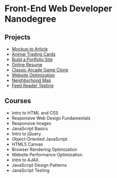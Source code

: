 # Front-End Web Developer Nanodegree

## Projects
- [Mockup to Article](http://icodytan.com/mockup-to-article/)
- [Animal Trading Cards](http://icodytan.com/)
- [Build a Portfolio Site](http://icodytan.com/build-a-portfolio/build-a-portfolio-site/)
- [Online Resume](http://icodytan.com/online-resume/)
- [Classic Arcade Game Clone](http://icodytan.com/classic-arcade-game-clone/)
- [Website Optimization](http://icodytan.com/website-optimization/)
- [Neighborhood Map](http://icodytan.com/neighborhood-map/)
- [Feed Reader Testing](http://icodytan.com/feed-reader-testing/)

## Courses
- Intro to HTML and CSS
- Responsive Web Design Fundamentals
- Responsive Images
- JavaScript Basics
- Intro to jQuery
- Object-Oriented JavaScript
- HTML5 Canvas
- Browser Rendering Optimization
- Website Performance Optimization
- Intro to AJAX
- JavaScript Design Patterns
- JavaScript Testing